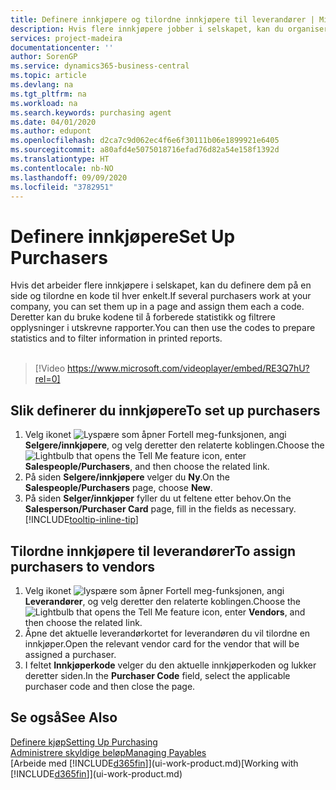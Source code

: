 ```yaml
---
title: Definere innkjøpere og tilordne innkjøpere til leverandører | Microsoft-dokumentasjon
description: Hvis flere innkjøpere jobber i selskapet, kan du organisere dem for statistisk analyse.
services: project-madeira
documentationcenter: ''
author: SorenGP
ms.service: dynamics365-business-central
ms.topic: article
ms.devlang: na
ms.tgt_pltfrm: na
ms.workload: na
ms.search.keywords: purchasing agent
ms.date: 04/01/2020
ms.author: edupont
ms.openlocfilehash: d2ca7c9d062ec4f6e6f30111b06e1899921e6405
ms.sourcegitcommit: a80afd4e5075018716efad76d82a54e158f1392d
ms.translationtype: HT
ms.contentlocale: nb-NO
ms.lasthandoff: 09/09/2020
ms.locfileid: "3782951"
---
```

# <a name="set-up-purchasers"></a><span data-ttu-id="7383d-103">Definere innkjøpere</span><span class="sxs-lookup"><span data-stu-id="7383d-103">Set Up Purchasers</span></span>
<span data-ttu-id="7383d-104">Hvis det arbeider flere innkjøpere i selskapet, kan du definere dem på en side og tilordne en kode til hver enkelt.</span><span class="sxs-lookup"><span data-stu-id="7383d-104">If several purchasers work at your company, you can set them up in a page and assign them each a code.</span></span> <span data-ttu-id="7383d-105">Deretter kan du bruke kodene til å forberede statistikk og filtrere opplysninger i utskrevne rapporter.</span><span class="sxs-lookup"><span data-stu-id="7383d-105">You can then use the codes to prepare statistics and to filter information in printed reports.</span></span><br><br>  

> [!Video https://www.microsoft.com/videoplayer/embed/RE3Q7hU?rel=0]

## <a name="to-set-up-purchasers"></a><span data-ttu-id="7383d-106">Slik definerer du innkjøpere</span><span class="sxs-lookup"><span data-stu-id="7383d-106">To set up purchasers</span></span>
1. <span data-ttu-id="7383d-107">Velg ikonet ![Lyspære som åpner Fortell meg-funksjonen](media/ui-search/search_small.png "Fortell hva du vil gjøre"), angi **Selgere/innkjøpere**, og velg deretter den relaterte koblingen.</span><span class="sxs-lookup"><span data-stu-id="7383d-107">Choose the ![Lightbulb that opens the Tell Me feature](media/ui-search/search_small.png "Tell me what you want to do") icon, enter **Salespeople/Purchasers**, and then choose the related link.</span></span>
2. <span data-ttu-id="7383d-108">På siden **Selgere/innkjøpere** velger du **Ny**.</span><span class="sxs-lookup"><span data-stu-id="7383d-108">On the **Salespeople/Purchasers** page, choose **New**.</span></span>
3. <span data-ttu-id="7383d-109">På siden **Selger/innkjøper** fyller du ut feltene etter behov.</span><span class="sxs-lookup"><span data-stu-id="7383d-109">On the **Salesperson/Purchaser Card** page, fill in the fields as necessary.</span></span> [!INCLUDE[tooltip-inline-tip](includes/tooltip-inline-tip_md.md)]

## <a name="to-assign-purchasers-to-vendors"></a><span data-ttu-id="7383d-110">Tilordne innkjøpere til leverandører</span><span class="sxs-lookup"><span data-stu-id="7383d-110">To assign purchasers to vendors</span></span>
1. <span data-ttu-id="7383d-111">Velg ikonet ![lyspære som åpner Fortell meg-funksjonen](media/ui-search/search_small.png "Fortell hva du vil gjøre"), angi **Leverandører**, og velg deretter den relaterte koblingen.</span><span class="sxs-lookup"><span data-stu-id="7383d-111">Choose the ![Lightbulb that opens the Tell Me feature](media/ui-search/search_small.png "Tell me what you want to do") icon, enter **Vendors**, and then choose the related link.</span></span>
2. <span data-ttu-id="7383d-112">Åpne det aktuelle leverandørkortet for leverandøren du vil tilordne en innkjøper.</span><span class="sxs-lookup"><span data-stu-id="7383d-112">Open the relevant vendor card for the vendor that will be assigned a purchaser.</span></span>
3. <span data-ttu-id="7383d-113">I feltet **Innkjøperkode** velger du den aktuelle innkjøperkoden og lukker deretter siden.</span><span class="sxs-lookup"><span data-stu-id="7383d-113">In the **Purchaser Code** field, select the applicable purchaser code and then close the page.</span></span>

## <a name="see-also"></a><span data-ttu-id="7383d-114">Se også</span><span class="sxs-lookup"><span data-stu-id="7383d-114">See Also</span></span>
[<span data-ttu-id="7383d-115">Definere kjøp</span><span class="sxs-lookup"><span data-stu-id="7383d-115">Setting Up Purchasing</span></span>](purchasing-setup-purchasing.md)  
[<span data-ttu-id="7383d-116">Administrere skyldige beløp</span><span class="sxs-lookup"><span data-stu-id="7383d-116">Managing Payables</span></span>](payables-manage-payables.md)  
<span data-ttu-id="7383d-117">[Arbeide med [!INCLUDE[d365fin](includes/d365fin_md.md)]](ui-work-product.md)</span><span class="sxs-lookup"><span data-stu-id="7383d-117">[Working with [!INCLUDE[d365fin](includes/d365fin_md.md)]](ui-work-product.md)</span></span>
